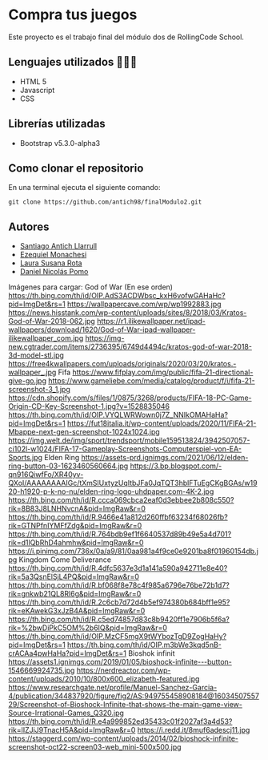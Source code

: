 # Compra tus juegos
Este proyecto es el trabajo final del módulo dos de RollingCode School. 
## Lenguajes utilizados 👨🏻‍💻
- HTML 5 
- Javascript
- CSS
## Librerías utilizadas
- Bootstrap v5.3.0-alpha3
## Como clonar el repositorio
En una terminal ejecuta el siguiente comando:
```
git clone https://github.com/antich98/finalModulo2.git
```
## Autores
- [Santiago Antich Llarrull](https://github.com/antich98) 
- [Ezequiel Monachesi](https://github.com/ezequielmonachesi)
- [Laura Susana Rota](https://github.com/RLauraS)
- [Daniel Nicolás Pomo](https://github.com/danielPomo)

Imágenes para cargar: 
God of War (En ese orden)
https://th.bing.com/th/id/OIP.AdS3ACDWbsc_kxH6vofwGAHaHc?pid=ImgDet&rs=1
https://wallpapercave.com/wp/wp1992883.jpg
https://news.hisstank.com/wp-content/uploads/sites/8/2018/03/Kratos-God-of-War-2018-062.jpg
https://r1.ilikewallpaper.net/ipad-wallpapers/download/1620/God-of-War-ipad-wallpaper-ilikewallpaper_com.jpg
https://img-new.cgtrader.com/items/2736395/6749d4494c/kratos-god-of-war-2018-3d-model-stl.jpg
https://free4kwallpapers.com/uploads/originals/2020/03/20/kratos.-wallpaper_.jpg
Fifa
https://www.fifplay.com/img/public/fifa-21-directional-give-go.jpg
https://www.gameliebe.com/media/catalog/product/f/i/fifa-21-screenshot-3_1.jpg
https://cdn.shopify.com/s/files/1/0875/3268/products/FIFA-18-PC-Game-Origin-CD-Key-Screenshot-1.jpg?v=1528835046
https://th.bing.com/th/id/OIP.VYQLWRWown0j7Z_NNIkOMAHaHa?pid=ImgDet&rs=1
https://fut18italia.it/wp-content/uploads/2020/11/FIFA-21-Mbappe-next-gen-screenshot-1024x1024.jpg
https://img.welt.de/img/sport/trendsport/mobile159513824/3942507057-ci102l-w1024/FIFA-17-Gameplay-Screenshots-Computerspiel-von-EA-Sports.jpg
Elden Ring
https://assets-prd.ignimgs.com/2021/06/12/elden-ring-button-03-1623460560664.jpg
https://3.bp.blogspot.com/-qn916QiwfFo/XR40yv-QXoI/AAAAAAAAIGc/tXmSlUxtyzUqItbJFa0JqTQT3hblFTuEgCKgBGAs/w1920-h1920-p-k-no-nu/elden-ring-logo-uhdpaper.com-4K-2.jpg
https://th.bing.com/th/id/R.ccca069cbca2eaf0d3ebbee2b808c550?rik=8B83J8LNHNvcnA&pid=ImgRaw&r=0
https://th.bing.com/th/id/R.9466e41a812d260ffbf63234f68026fb?rik=GTNPfnIYMFfZdg&pid=ImgRaw&r=0
https://th.bing.com/th/id/R.764bdb9ef1f6640537d89b49e5a4d701?rik=d1lQbRhD4ahmhw&pid=ImgRaw&r=0
https://i.pinimg.com/736x/0a/a9/81/0aa981a4f9ce0e9201ba8f01960154db.jpg
Kingdom Come Deliverance
https://th.bing.com/th/id/R.4dfc5637e3d1a141a590a942711e8e40?rik=5a3QsnElSjL4PQ&pid=ImgRaw&r=0
https://th.bing.com/th/id/R.bf068f8e78c4f985a6796e76be72b1d7?rik=gnkwb21QL8Rl6g&pid=ImgRaw&r=0
https://th.bing.com/th/id/R.2c6cb7d72d4b5ef974380b684bff1e95?rik=eKAwekG3xJzB4A&pid=ImgRaw&r=0
https://th.bing.com/th/id/R.c5ed74857d83c8b9420ff1e7906b5f6a?rik=%2bwDiPkC5OM%2b6IQ&pid=ImgRaw&r=0
https://th.bing.com/th/id/OIP.MzCF5mgX9tWYbozTgD9ZogHaHy?pid=ImgDet&rs=1
https://th.bing.com/th/id/OIP.m3bWe3kqd5nB-crACAa4pwHaHa?pid=ImgDet&rs=1
Bioshok infinit
https://assets1.ignimgs.com/2019/01/05/bioshock-infinite---button-1546669924735.jpg
https://nerdreactor.com/wp-content/uploads/2010/10/800x600_elizabeth-featured.jpg
https://www.researchgate.net/profile/Manuel-Sanchez-Garcia-4/publication/344837920/figure/fig2/AS:949755458908184@1603450755729/Screenshot-of-Bioshock-Infinite-that-shows-the-main-game-view-Source-Irrational-Games_Q320.jpg
https://th.bing.com/th/id/R.e4a999852ed35433c01f2027af3a4d53?rik=lIZJiJ9TnacH5A&pid=ImgRaw&r=0
https://i.redd.it/8muf6adescj11.jpg
https://staggerd.com/wp-content/uploads/2014/02/bioshock-infinite-screenshot-oct22-screen03-web_mini-500x500.jpg